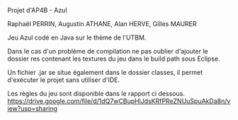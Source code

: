 Projet d'AP4B - Azul 

Raphaël PERRIN, Augustin ATHANE, Alan HERVE, Gilles MAURER

Jeu Azul codé en Java sur le thème de l'UTBM. 


Dans le cas d'un problème de compilation ne pas oublier d'ajouter le dossier res contenant les textures du jeu dans le build path sous Eclipse. 

Un fichier .jar se situe également dans le dossier classes, il permet d'exécuter le projet sans utiliser d'IDE. 

Les règles du jeu sont disponible dans le rapport ci dessous.
https://drive.google.com/file/d/1dQ7wCBupHlJdsKRfPReZNUuSpuAkDa8n/view?usp=sharing
